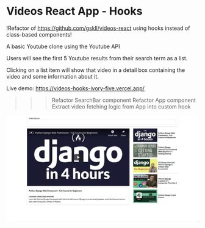 # Videos React App - Hooks

!Refactor of https://github.com/gskll/videos-react using hooks instead of class-based components!

A basic Youtube clone using the Youtube API

Users will see the first 5 Youtube results from their search term as a list. 

Clicking on a list item will show that video in a detail box containing the video and some information about it.

Live demo: https://videos-hooks-ivory-five.vercel.app/


>>> Refactor SearchBar component
>>> Refactor App component
>>> Extract video fetching logic from App into custom hook

![Videos App Screenshot](./videos_screenshot.png)
